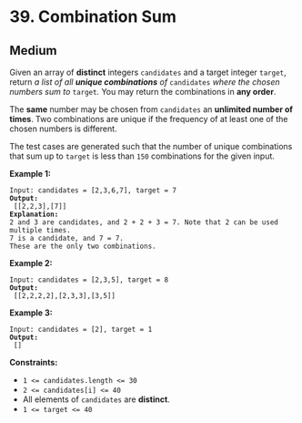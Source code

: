 # 39. Combination Sum

## Medium



Given an array of **distinct** integers `candidates` and a target integer `target`, return _a list of all **unique combinations** of_ `candidates` _where the chosen numbers sum to_ `target`_._ You may return the combinations in **any order**.

The **same** number may be chosen from `candidates` an **unlimited number of times**. Two combinations are unique if the frequency of at least one of the chosen numbers is different.

The test cases are generated such that the number of unique combinations that sum up to `target` is less than `150` combinations for the given input.

&#x20;

**Example 1:**

<pre><code>Input: candidates = [2,3,6,7], target = 7
<strong>Output:
</strong> [[2,2,3],[7]]
<strong>Explanation:
</strong>2 and 3 are candidates, and 2 + 2 + 3 = 7. Note that 2 can be used multiple times.
7 is a candidate, and 7 = 7.
These are the only two combinations.
</code></pre>

**Example 2:**

<pre><code>Input: candidates = [2,3,5], target = 8
<strong>Output:
</strong> [[2,2,2,2],[2,3,3],[3,5]]
</code></pre>

**Example 3:**

<pre><code>Input: candidates = [2], target = 1
<strong>Output:
</strong> []
</code></pre>

&#x20;

**Constraints:**

* `1 <= candidates.length <= 30`
* `2 <= candidates[i] <= 40`
* All elements of `candidates` are **distinct**.
* `1 <= target <= 40`
